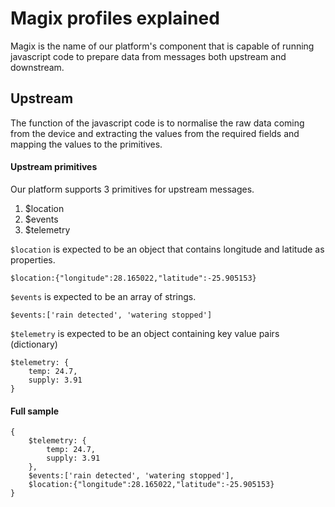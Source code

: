 # Magix profiles explained

Magix is the name of our platform's component that is capable of running javascript code to prepare data from messages
both upstream and downstream. 

## Upstream 

The function of the javascript code is to normalise the raw data coming from the device and extracting 
the values from the required fields and mapping the values to the primitives.

#### Upstream primitives

Our platform supports 3 primitives for upstream messages.

1. $location
2. $events
3. $telemetry

`$location` is expected to be an object that contains longitude and latitude as properties.

```
$location:{"longitude":28.165022,"latitude":-25.905153}
```

`$events` is expected to be an array of strings.

```
$events:['rain detected', 'watering stopped']
```

`$telemetry` is expected to be an object containing key value pairs (dictionary)

```
$telemetry: {
    temp: 24.7,
    supply: 3.91
}
```

#### Full sample

```
{
    $telemetry: {
        temp: 24.7,
        supply: 3.91
    },
    $events:['rain detected', 'watering stopped'],
    $location:{"longitude":28.165022,"latitude":-25.905153}
}
```
